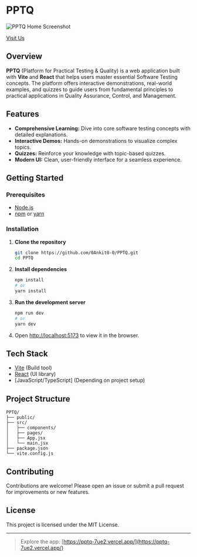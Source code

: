 # PPTQ

![PPTQ Home Screenshot]()

[Visit Us](https://pptq-7ue2.vercel.app/)

## Overview

**PPTQ** (Platform for Practical Testing & Quality) is a web application built with **Vite** and **React** that helps users master essential Software Testing concepts. The platform offers interactive demonstrations, real-world examples, and quizzes to guide users from fundamental principles to practical applications in Quality Assurance, Control, and Management.

## Features

- **Comprehensive Learning:** Dive into core software testing concepts with detailed explanations.
- **Interactive Demos:** Hands-on demonstrations to visualize complex topics.
- **Quizzes:** Reinforce your knowledge with topic-based quizzes.
- **Modern UI:** Clean, user-friendly interface for a seamless experience.

## Getting Started

### Prerequisites

- [Node.js](https://nodejs.org/)
- [npm](https://www.npmjs.com/) or [yarn](https://yarnpkg.com/)

### Installation

1. **Clone the repository**
   ```bash
   git clone https://github.com/0Ankit0-0/PPTQ.git
   cd PPTQ
   ```

2. **Install dependencies**
   ```bash
   npm install
   # or
   yarn install
   ```

3. **Run the development server**
   ```bash
   npm run dev
   # or
   yarn dev
   ```

4. Open [http://localhost:5173](http://localhost:5173) to view it in the browser.

## Tech Stack

- [Vite](https://vitejs.dev/) (Build tool)
- [React](https://react.dev/) (UI library)
- [JavaScript/TypeScript] (Depending on project setup)

## Project Structure

```
PPTQ/
├── public/
├── src/
│   ├── components/
│   ├── pages/
│   ├── App.jsx
│   └── main.jsx
├── package.json
└── vite.config.js
```

## Contributing

Contributions are welcome! Please open an issue or submit a pull request for improvements or new features.

## License

This project is licensed under the MIT License.

---

> Explore the app: [https://pptq-7ue2.vercel.app/](https://pptq-7ue2.vercel.app/)
